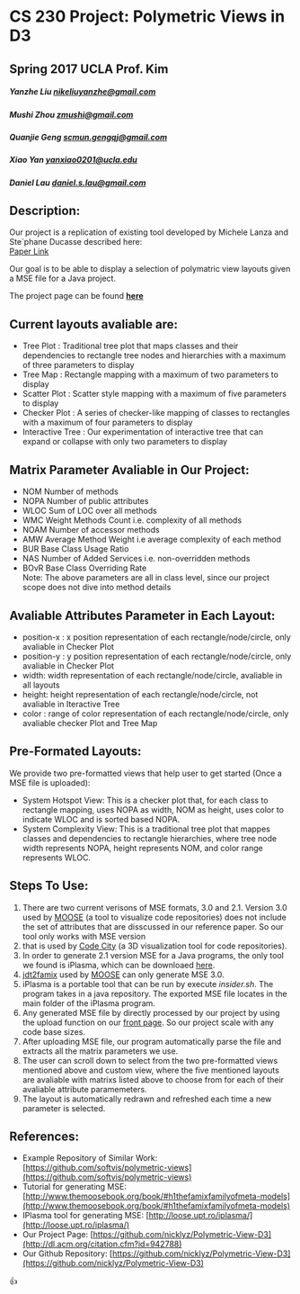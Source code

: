 # CS 230 Project: Polymetric Views in D3

## Spring 2017 UCLA Prof. Kim

##### Yanzhe Liu      nikeliuyanzhe@gmail.com   
##### Mushi Zhou      zmushi@gmail.com       
##### Quanjie Geng    scmun.gengqj@gmail.com   
##### Xiao Yan        yanxiao0201@ucla.edu    
##### Daniel Lau      daniel.s.lau@gmail.com    


## Description:

Our project is a replication of existing tool developed by Michele Lanza and Ste´phane Ducasse described here:   
[Paper Link](http://dl.acm.org/citation.cfm?id=942788)  

Our goal is to be able to display a selection of polymatric view layouts given a MSE file for a Java project.  

The project page can be found [**here**](https://nicklyz.github.io/Polymetric-View-D3/index.html)
    
## Current layouts avaliable are:  
* Tree Plot :        Traditional tree plot that maps classes and their dependencies to rectangle tree nodes and hierarchies with a maximum of three parameters to display   
* Tree Map :         Rectangle mapping with a maximum of two parameters to display  
* Scatter Plot :     Scatter style mapping with a maximum of five parameters to display  
* Checker Plot :     A series of checker-like mapping of classes to rectangles with a maximum of four parameters to display  
* Interactive Tree :  Our experimentation of interactive tree that can expand or collapse with only two parameters to display  
   
## Matrix Parameter Avaliable in Our Project:  
* NOM              Number of methods  
* NOPA             Number of public attributes  
* WLOC             Sum of LOC over all methods  
* WMC              Weight Methods Count i.e. complexity of all methods   
* NOAM             Number of accessor methods    
* AMW              Average Method Weight i.e average complexity of each method    
* BUR              Base Class Usage Ratio    
* NAS              Number of Added Services i.e. non-overridden methods    
* BOvR             Base Class Overriding Rate    
Note: The above parameters are all in class level, since our project scope does not dive into method details

## Avaliable Attributes Parameter in Each Layout:
* position-x : x position representation of each rectangle/node/circle, only avaliable in Checker Plot
* position-y : y position representation of each rectangle/node/circle, only avaliable in Checker Plot
* width:       width representation of each rectangle/node/circle, avaliable in all layouts
* height:      height representation of each rectangle/node/circle, not avaliable in Iteractive Tree
* color :      range of color representation of each rectangle/node/circle, only avaliable checker Plot and Tree Map 

## Pre-Formated Layouts:
We provide two pre-formatted views that help user to get started (Once a MSE file is uploaded):
* System Hotspot View: This is a checker plot that, for each class to rectangle mapping, uses NOPA as width, NOM as height, uses color to indicate WLOC and is sorted based NOPA.
* System Complexity View: This is a traditional tree plot that mappes classes and dependencies to rectangle hierarchies, where tree node width represents NOPA, height represents NOM, and color range represents WLOC.

## Steps To Use:  
1. There are two current verisons of MSE formats, 3.0 and 2.1. Version 3.0 used by [MOOSE](http://www.moosetechnology.org) (a tool to visualize code repositories) does not include the set of attributes that are disscussed in our reference paper. So our tool only works with MSE version  
2. that is used by [Code City](https://wettel.github.io/codecity.html) (a 3D visualization tool for code repositories).
3. In order to generate 2.1 version MSE for a Java programs, the only tool we found is iPlasma, which can be downloaed [here](http://loose.upt.ro/iplasma/). 
4. [jdt2famix](https://github.com/girba/jdt2famix) used by [MOOSE](http://www.moosetechnology.org) can only generate MSE 3.0.
5. iPlasma is a portable tool that can be run by execute *insider.sh*. The program takes in a java repository. The exported MSE file locates in the main folder of the iPlasma program. 
6. Any generated MSE file by directly processed by our project by using the upload function on our [front page](https://nicklyz.github.io/Polymetric-View-D3/index.html). So our project scale with any code base sizes. 
7. After uploading MSE file, our program automatically parse the file and extracts all the matrix parameters we use. 
8. The user can scroll down to select from the two pre-formatted views mentioned above and custom view, where the five mentioned layouts are avaliable with matrixs listed above to choose from for each of their avaliable attribute paramemeters. 
9. The layout is automatically redrawn and refreshed each time a new parameter is selected.  


## References:
* Example Repository of Similar Work: [https://github.com/softvis/polymetric-views](https://github.com/softvis/polymetric-views)      
* Tutorial for generating MSE: [http://www.themoosebook.org/book/#h1thefamixfamilyofmeta-models](http://www.themoosebook.org/book/#h1thefamixfamilyofmeta-models)  
* IPlasma tool for generating MSE: [http://loose.upt.ro/iplasma/](http://loose.upt.ro/iplasma/)       
* Our Project Page: [https://github.com/nicklyz/Polymetric-View-D3](http://dl.acm.org/citation.cfm?id=942788)    
* Our Github Repository: [https://github.com/nicklyz/Polymetric-View-D3](https://github.com/nicklyz/Polymetric-View-D3)    

:+1:
